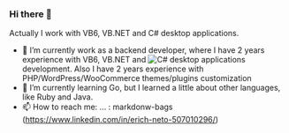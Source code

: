### Hi there 👋
Actually I work with VB6, VB.NET and C# desktop applications.
- 🔭 I’m currently work as a backend developer, where I have 2 years experience with VB6, VB.NET and ![C#](https://img.shields.io/badge/c%23-%23239120.svg?style=for-the-badge&logo=csharp&logoColor=white) desktop applications development.
Also I have 2 years experience with PHP/WordPress/WooCommerce themes/plugins customization
- 🌱 I’m currently learning Go, but I learned a little about other languages, like Ruby and Java.
- 📫 How to reach me: ... :
  markdonw-bags (https://www.linkedin.com/in/erich-neto-507010296/)
<!--
**8bitdev256/8bitdev256** is a ✨ _special_ ✨ repository because its `README.md` (this file) appears on your GitHub profile.

Here are some ideas to get you started:

- 🔭 I’m currently working on ...
- 🌱 I’m currently learning ...
- 👯 I’m looking to collaborate on ...
- 🤔 I’m looking for help with ...
- 💬 Ask me about ...
- 📫 How to reach me: ...
- 😄 Pronouns: ...
- ⚡ Fun fact: ...
-->
